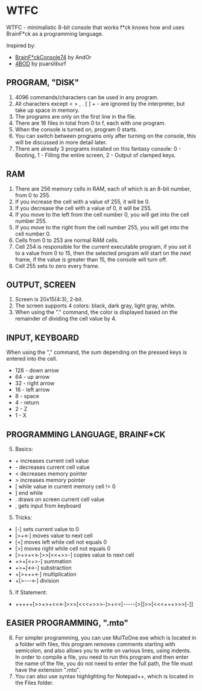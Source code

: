 # WTFC
WTFC - minimalistic 8-bit console that works f\*ck knows how and uses BrainF\*ck as a programming language.

Inspired by:
- [BrainF\*ckConsole74](https://brainfuckconsole74.ch/) by AndOr
- [4BOD](https://puarsliburf.itch.io/4bod-fantaly-console) by puarsliburf


## PROGRAM, "DISK"
1. 4096 commands/characters can be used in any program.
1. All characters except < > , . [ ] + - are ignored by the interpreter, but take up space in memory.
1. The programs are only on the first line in the file.
1. There are 16 files in total from 0 to f, each with one program.
1. When the console is turned on, program 0 starts.
1. You can switch between programs only after turning on the console, this will be discussed in more detail later.
1. There are already 3 programs installed on this fantasy console: 0 - Booting, 1 - Filling the entire screen, 2 - Output of clamped keys.


## RAM
1. There are 256 memory cells in RAM, each of which is an 8-bit number, from 0 to 255.
2. If you increase the cell with a value of 255, it will be 0.
2. If you decrease the cell with a value of 0, it will be 255.
2. If you move to the left from the cell number 0, you will get into the cell number 255.
2. If you move to the right from the cell number 255, you will get into the cell number 0.
2. Cells from 0 to 253 are normal RAM cells.
2. Cell 254 is responsible for the current executable program, if you set it to a value from 0 to 15, then the selected program will start on the next frame, if the value is greater than 15, the console will turn off.
2. Cell 255 sets to zero every frame.
 
 
## OUTPUT, SCREEN
1. Screen is 20x15(4:3), 2-bit.
2. The screen supports 4 colors: black, dark gray, light gray, white.
3. When using the "." command, the color is displayed based on the remainder of dividing the cell value by 4.
 

## INPUT, KEYBOARD
When using the "," command, the sum depending on the pressed keys is entered into the cell.
- 128 - down arrow
- 64 - up arrow
- 32 - right arrow
- 16 - left arrow
- 8 - space
- 4 - return
- 2 - Z
- 1 - X


## PROGRAMMING LANGUAGE, BRAINF\*CK
5. Basics:
- \+   increases current cell value
- \-   decreases current cell value
- \<   decreases memory pointer
- \>   increases memory pointer
- \[   while value in current memory cell != 0
- \]   end while
- .   draws on screen current cell value
- ,   gets input from keyboard
5. Tricks:
- \[-\]                 sets current value to 0
- \[>+<-\]              moves value to next cell
- \[<\]                 moves left while cell not equals 0
- \[>\]                 moves right while cell not equals 0
- \[>+>+<<-\]>>\[<<+>>-\] copies value to next cell
- \+>+\[<+>-\]           summation
- \+>+\[<->-\]           substraction
- \+\[>+++<-\]           multiplication
- \+\[>---<-\]           division
5. If Statement:
- \+++++\[>>+>+<<<-\]>>>\[<<<+>>>-\]>+<<\[-----\[>\]\]>>\[<<<+++>>>\[-\]\]


## EASIER PROGRAMMING, ".mto"
6. For simpler programming, you can use MulToOne.exe which is located in a folder with files, this program removes comments starting with semicolon, and also allows you to write on various lines, using indents. In order to compile a file, you need to run this program and then enter the name of the file, you do not need to enter the full path, the file must have the extension ".mto".
6. You can also use syntax highlighting for Notepad++, which is located in the Files folder.
